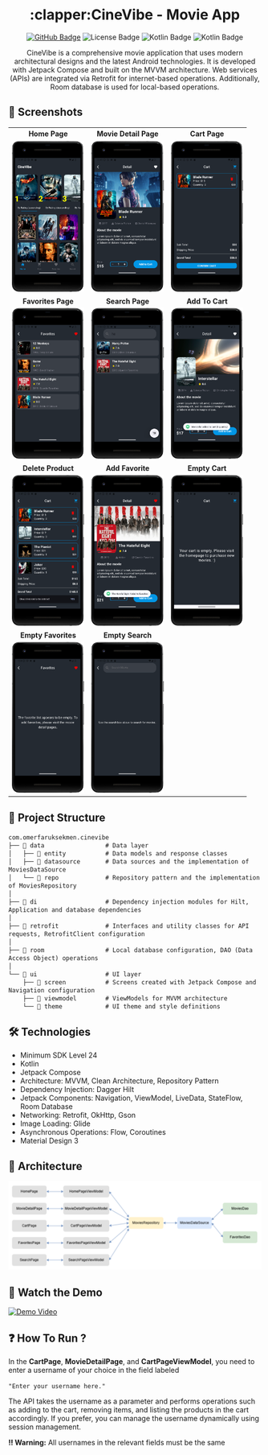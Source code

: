 <h1 align="center">:clapper:CineVibe - Movie App</h1>

<p align="center">
  <a href="https://github.com/omerfaruksekmen"><img src="https://img.shields.io/badge/GitHub-omerfaruksekmen-4c00e6?style=for-the-badge&logo=github&logoColor=white" alt="GitHub Badge"></a>
  <img src="https://img.shields.io/badge/License-MIT-green?style=for-the-badge" alt="License Badge">
  <img src="https://img.shields.io/badge/API-24%2B-green?style=for-the-badge" alt="Kotlin Badge">
  <img src="https://img.shields.io/badge/KOTLIN-blue?style=for-the-badge&logo=kotlin&logoColor=purple&labelColor=orange" alt="Kotlin Badge">
</p>

<p align="center">
  CineVibe is a comprehensive movie application that uses modern architectural designs and the latest Android technologies.
  It is developed with Jetpack Compose and built on the MVVM architecture. Web services (APIs) are integrated via Retrofit for internet-based operations. Additionally,
  Room database is used for local-based operations.
</p>

## :camera_flash: Screenshots

<table style="width: 100%; table-layout: fixed;">
  <tr>
    <th style="text-align: center; border: none;">Home Page</th>
    <th style="text-align: center; border: none;">Movie Detail Page</th>
    <th style="text-align: center; border: none;">Cart Page</th>
  </tr>
  <tr>
    <td style="height: 300px; width: 33.33%; text-align: center; border: none;">
      <img src="screenshots/homePage.png" style="width: 100%; height: 100%; object-fit: cover;" />
    </td>
    <td style="height: 300px; width: 33.33%; text-align: center; border: none;">
      <img src="screenshots/movieDetailPage.png" style="width: 100%; height: 100%; object-fit: cover;" />
    </td>
    <td style="height: 300px; width: 33.33%; text-align: center; border: none;">
      <img src="screenshots/cartPage.png" style="width: 100%; height: 100%; object-fit: cover;" />
    </td>
  </tr>
  <tr>
    <th style="text-align: center; border: none;">Favorites Page</th>
    <th style="text-align: center; border: none;">Search Page</th>
    <th style="text-align: center; border: none;">Add To Cart</th>
  </tr>
  <tr>
    <td style="height: 300px; width: 33.33%; text-align: center; border: none;">
      <img src="screenshots/favoritesPage.png" style="width: 100%; height: 100%; object-fit: cover;" />
    </td>
    <td style="height: 300px; width: 33.33%; text-align: center; border: none;">
      <img src="screenshots/searchPage.png" style="width: 100%; height: 100%; object-fit: cover;" />
    </td>
    <td style="height: 300px; width: 33.33%; text-align: center; border: none;">
      <img src="screenshots/addToCart2.png" style="width: 100%; height: 100%; object-fit: cover;" />
    </td>
  </tr>
  <tr>
    <th style="text-align: center; border: none;">Delete Product</th>
    <th style="text-align: center; border: none;">Add Favorite</th>
    <th style="text-align: center; border: none;">Empty Cart</th>
  </tr>
  <tr>
    <td style="height: 300px; width: 33.33%; text-align: center; border: none;">
      <img src="screenshots/deleteProduct.png" style="width: 100%; height: 100%; object-fit: cover;" />
    </td>
    <td style="height: 300px; width: 33.33%; text-align: center; border: none;">
      <img src="screenshots/addFavorite2.png" style="width: 100%; height: 100%; object-fit: cover;" />
    </td>
    <td style="height: 300px; width: 33.33%; text-align: center; border: none;">
      <img src="screenshots/emptyCart.png" style="width: 100%; height: 100%; object-fit: cover;" />
    </td>
  </tr>
  <tr>
    <th style="text-align: center; border: none;">Empty Favorites</th>
    <th style="text-align: center; border: none;">Empty Search</th>
  </tr>
  <tr>
    <td style="height: 300px; width: 33.33%; text-align: center; border: none;">
      <img src="screenshots/emptyFavorites.png" style="width: 100%; height: 100%; object-fit: cover;" />
    </td>
    <td style="height: 300px; width: 33.33%; text-align: center; border: none;">
      <img src="screenshots/emptySearchPage.png" style="width: 100%; height: 100%; object-fit: cover;" />
    </td>
  </tr>
</table>


## 📁 Project Structure

```
com.omerfaruksekmen.cinevibe
├── 📁 data                 # Data layer
│   ├── 📁 entity           # Data models and response classes
│   ├── 📁 datasource       # Data sources and the implementation of MoviesDataSource
│   └── 📁 repo             # Repository pattern and the implementation of MoviesRepository
│
├── 📁 di                   # Dependency injection modules for Hilt, Application and database dependencies
│
├── 📁 retrofit             # Interfaces and utility classes for API requests, RetrofitClient configuration
│
├── 📁 room                 # Local database configuration, DAO (Data Access Object) operations
│
└── 📁 ui                   # UI layer
    ├── 📁 screen           # Screens created with Jetpack Compose and Navigation configuration
    ├── 📁 viewmodel        # ViewModels for MVVM architecture
    └── 📁 theme            # UI theme and style definitions
```

## :hammer_and_wrench: Technologies
- Minimum SDK Level 24
- Kotlin
- Jetpack Compose
- Architecture: MVVM, Clean Architecture, Repository Pattern
- Dependency Injection: Dagger Hilt
- Jetpack Components: Navigation, ViewModel, LiveData, StateFlow, Room Database
- Networking: Retrofit, OkHttp, Gson
- Image Loading: Glide
- Asynchronous Operations: Flow, Coroutines
- Material Design 3

## :hammer: Architecture

<img src="screenshots/mvvm.png" alt="Architecture">

## :movie_camera: Watch the Demo

[![Demo Video](https://img.youtube.com/vi/hKmLbNymcP8/0.jpg)](https://youtube.com/shorts/hKmLbNymcP8?feature=share)

## :question: How To Run ?

In the **CartPage**, **MovieDetailPage**, and **CartPageViewModel**, you need to enter a username of your choice in the field labeled

```"Enter your username here."```

The API takes the username as a parameter and performs operations such as adding to the cart,
removing items, and listing the products in the cart accordingly. If you prefer, you can manage the username dynamically using session management.

**:bangbang: Warning:** All usernames in the relevant fields must be the same
